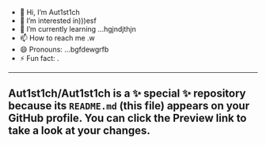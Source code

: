- 👋 Hi, I’m Aut1st1ch 
- 👀 I’m interested in)))esf
- 🌱 I’m currently learning ...hgjndjthjn
- 📫 How to reach me .w
- 😄 Pronouns: ...bgfdewgrfb
- ⚡ Fun fact: .
---
Aut1st1ch/Aut1st1ch is a ✨ special ✨ repository because its `README.md` (this file) appears on your GitHub profile.
You can click the Preview link to take a look at your changes.
---
